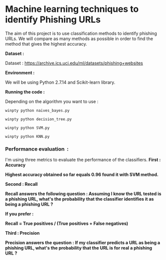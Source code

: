 <h1> Machine learning techniques to identify Phishing URLs </h1>

The aim of this project is to use classification methods to identify phishing URLs. We will compare as many methods as possible in order to find the method that gives the highest accuracy.   

<b>Dataset : </b>

Dataset : https://archive.ics.uci.edu/ml/datasets/phishing+websites 

<b>Environment : </b>

We will be using Python 2.7.14 and Scikit-learn library.

<b>Running the code : </b>

Depending on the algorithm you want to use :  

<code>winpty python naives_bayes.py</code>

<code>winpty python decision_tree.py </code>

<code>winpty python SVM.py</code>

<code>winpty python KNN.py</code>

<h3> Performance evaluation  : </h3>

I'm using three metrics to evaluate the performance of the classifiers. 
<b>First : Accuracy <b>
  
Highest accuracy obtained so far equals 0.96 found it with SVM method. 

<b>Second : Recall <b>

Recall answers the following question : Assuming I know the URL tested is a phishing URL, what's the probability that the classifier identifies it as being a phishing URL ?

If you prefer : 

Recall = True positives / (True positives + False negatives)

<b>Third : Precision <b>

Precision answers the question : If my classifier predicts a URL as being a phishing URL, what's the probability that the URL is for real a phishing URL ?
